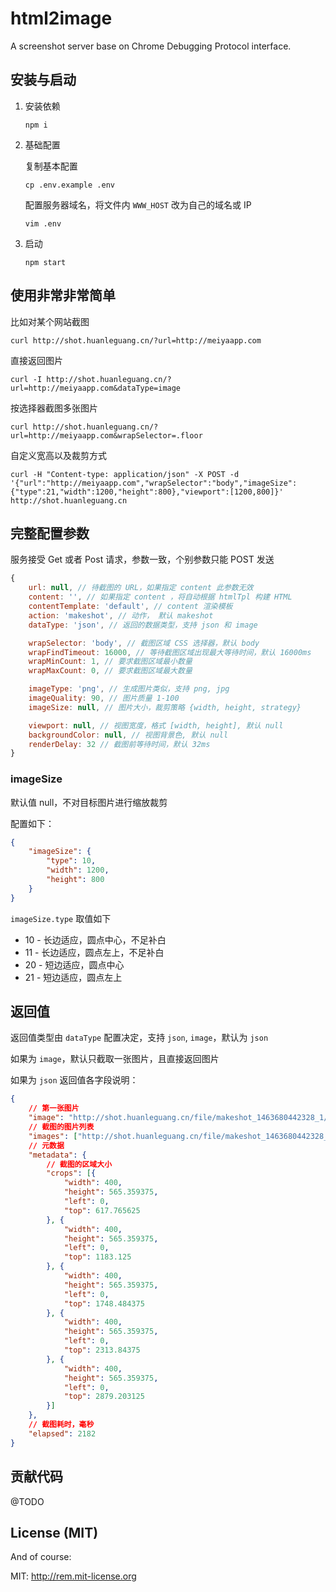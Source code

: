 # html2image

A screenshot server base on Chrome Debugging Protocol interface.

## 安装与启动

1. 安装依赖

    ```
    npm i
    ```

2. 基础配置

    复制基本配置

    ```
    cp .env.example .env
    ```

    配置服务器域名，将文件内 `WWW_HOST` 改为自己的域名或 IP

    ```
    vim .env

    ```

3. 启动

    ```
    npm start
    ```


## 使用非常非常简单

比如对某个网站截图

```
curl http://shot.huanleguang.cn/?url=http://meiyaapp.com
```

直接返回图片

```
curl -I http://shot.huanleguang.cn/?url=http://meiyaapp.com&dataType=image
```

按选择器截图多张图片

```
curl http://shot.huanleguang.cn/?url=http://meiyaapp.com&wrapSelector=.floor
```

自定义宽高以及裁剪方式

```
curl -H "Content-type: application/json" -X POST -d '{"url":"http://meiyaapp.com","wrapSelector":"body","imageSize":{"type":21,"width":1200,"height":800},"viewport":[1200,800]}' http://shot.huanleguang.cn
```

## 完整配置参数

服务接受 Get 或者 Post 请求，参数一致，个别参数只能 POST 发送

```javascript
{
    url: null, // 待截图的 URL，如果指定 content 此参数无效
    content: '', // 如果指定 content ，将自动根据 htmlTpl 构建 HTML
    contentTemplate: 'default', // content 渲染模板
    action: 'makeshot', // 动作， 默认 makeshot
    dataType: 'json', // 返回的数据类型，支持 json 和 image

    wrapSelector: 'body', // 截图区域 CSS 选择器，默认 body
    wrapFindTimeout: 16000, // 等待截图区域出现最大等待时间，默认 16000ms
    wrapMinCount: 1, // 要求截图区域最小数量
    wrapMaxCount: 0, // 要求截图区域最大数量

    imageType: 'png', // 生成图片类似，支持 png, jpg
    imageQuality: 90, // 图片质量 1-100
    imageSize: null, // 图片大小，裁剪策略 {width, height, strategy}

    viewport: null, // 视图宽度，格式 [width, height], 默认 null
    backgroundColor: null, // 视图背景色, 默认 null
    renderDelay: 32 // 截图前等待时间，默认 32ms
}
```

### imageSize

默认值 null，不对目标图片进行缩放裁剪

配置如下：

```json
{
    "imageSize": {
        "type": 10,
        "width": 1200,
        "height": 800
    }
}
```

`imageSize.type` 取值如下

- 10 - 长边适应，圆点中心，不足补白
- 11 - 长边适应，圆点左上，不足补白
- 20 - 短边适应，圆点中心
- 21 - 短边适应，圆点左上


## 返回值

返回值类型由 `dataType` 配置决定，支持 `json`, `image`，默认为 `json`

如果为 `image`，默认只截取一张图片，且直接返回图片

如果为 `json` 返回值各字段说明：

```json
{
    // 第一张图片
    "image": "http://shot.huanleguang.cn/file/makeshot_1463680442328_1/out.png",
    // 截图的图片列表
    "images": ["http://shot.huanleguang.cn/file/makeshot_1463680442328_1/out.png", "http://shot.huanleguang.cn/file/makeshot_1463680442328_1/out-2.png", "http://shot.huanleguang.cn/file/makeshot_1463680442328_1/out-3.png", "http://shot.huanleguang.cn/file/makeshot_1463680442328_1/out-4.png", "http://shot.huanleguang.cn/file/makeshot_1463680442328_1/out-5.png"],
    // 元数据
    "metadata": {
        // 截图的区域大小
        "crops": [{
            "width": 400,
            "height": 565.359375,
            "left": 0,
            "top": 617.765625
        }, {
            "width": 400,
            "height": 565.359375,
            "left": 0,
            "top": 1183.125
        }, {
            "width": 400,
            "height": 565.359375,
            "left": 0,
            "top": 1748.484375
        }, {
            "width": 400,
            "height": 565.359375,
            "left": 0,
            "top": 2313.84375
        }, {
            "width": 400,
            "height": 565.359375,
            "left": 0,
            "top": 2879.203125
        }]
    },
    // 截图耗时，毫秒
    "elapsed": 2182
}
```


## 贡献代码

@TODO


## License (MIT)

And of course:

MIT: http://rem.mit-license.org
